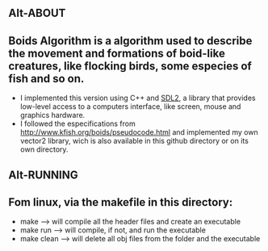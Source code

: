 Alt-ABOUT
---------

## Boids Algorithm is a algorithm used to describe the movement and formations of boid-like creatures, like flocking birds, some especies of fish and so on.
  - I implemented this version using C++ and [SDL2](https://www.libsdl.org/index.php), a library that provides low-level access to a computers interface, like screen, mouse and graphics hardware. 
  - I followed the especifications from http://www.kfish.org/boids/pseudocode.html and implemented my own vector2 library, wich is also available in this github directory or on its own directory.
  

Alt-RUNNING
-----------

## Fom linux, via the makefile in this directory:
  - make --> will compile all the header files and create an executable
  - make run --> will compile, if not, and run the executable
  - make clean --> will delete all obj files from the folder and the executable
